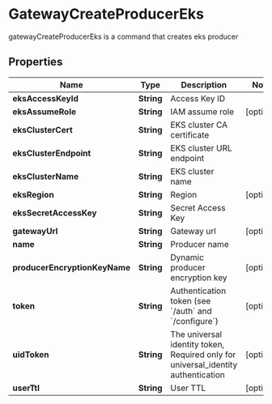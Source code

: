 

# GatewayCreateProducerEks

gatewayCreateProducerEks is a command that creates eks producer
## Properties

Name | Type | Description | Notes
------------ | ------------- | ------------- | -------------
**eksAccessKeyId** | **String** | Access Key ID | 
**eksAssumeRole** | **String** | IAM assume role |  [optional]
**eksClusterCert** | **String** | EKS cluster CA certificate | 
**eksClusterEndpoint** | **String** | EKS cluster URL endpoint | 
**eksClusterName** | **String** | EKS cluster name | 
**eksRegion** | **String** | Region |  [optional]
**eksSecretAccessKey** | **String** | Secret Access Key | 
**gatewayUrl** | **String** | Gateway url |  [optional]
**name** | **String** | Producer name | 
**producerEncryptionKeyName** | **String** | Dynamic producer encryption key |  [optional]
**token** | **String** | Authentication token (see &#x60;/auth&#x60; and &#x60;/configure&#x60;) |  [optional]
**uidToken** | **String** | The universal identity token, Required only for universal_identity authentication |  [optional]
**userTtl** | **String** | User TTL |  [optional]



